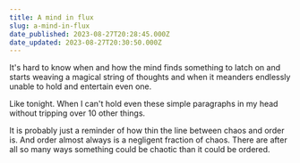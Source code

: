 ```yaml
---
title: A mind in flux
slug: a-mind-in-flux
date_published: 2023-08-27T20:28:45.000Z
date_updated: 2023-08-27T20:30:50.000Z
---
```


It's hard to know when and how the mind finds something to latch on and starts weaving a magical string of thoughts and when it meanders endlessly unable to hold and entertain even one.

Like tonight. When I can't hold even these simple paragraphs in my head without tripping over 10 other things. 

It is probably just a reminder of how thin the line between chaos and order is. And order almost always is a negligent fraction of chaos. There are after all so many ways something could be chaotic than it could be ordered.
